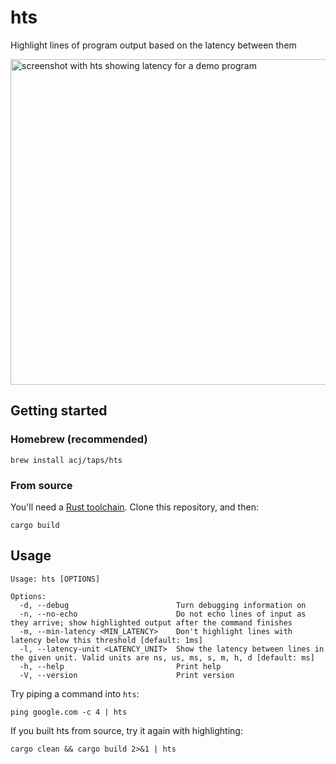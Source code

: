 # hts

Highlight lines of program output based on the latency between them

<img width="521" alt="screenshot with hts showing latency for a demo program" src="https://github.com/acj/hts/assets/27923/ba91c337-6c94-4ef1-a964-b7b7ab8f6f59">

## Getting started

### Homebrew (recommended)

```
brew install acj/taps/hts
```

### From source

You'll need a [Rust toolchain](https://rustup.rs). Clone this repository, and then:

```
cargo build
```

## Usage

```
Usage: hts [OPTIONS]

Options:
  -d, --debug                        Turn debugging information on
  -n, --no-echo                      Do not echo lines of input as they arrive; show highlighted output after the command finishes
  -m, --min-latency <MIN_LATENCY>    Don't highlight lines with latency below this threshold [default: 1ms]
  -l, --latency-unit <LATENCY_UNIT>  Show the latency between lines in the given unit. Valid units are ns, us, ms, s, m, h, d [default: ms]
  -h, --help                         Print help
  -V, --version                      Print version
```

Try piping a command into `hts`:

```
ping google.com -c 4 | hts
```

If you built hts from source, try it again with highlighting:

```
cargo clean && cargo build 2>&1 | hts
```
